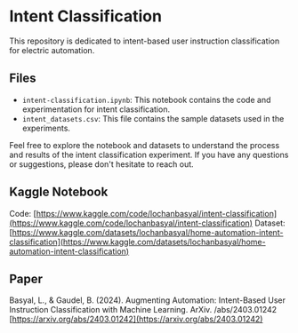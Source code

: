 # Intent Classification

This repository is dedicated to intent-based user instruction classification for electric automation.

## Files

- `intent-classification.ipynb`: This notebook contains the code and experimentation for intent classification.
- `intent_datasets.csv`: This file contains the sample datasets used in the experiments.

Feel free to explore the notebook and datasets to understand the process and results of the intent classification experiment. If you have any questions or suggestions, please don't hesitate to reach out.

## Kaggle Notebook
Code: [https://www.kaggle.com/code/lochanbasyal/intent-classification](https://www.kaggle.com/code/lochanbasyal/intent-classification)
Dataset: [https://www.kaggle.com/datasets/lochanbasyal/home-automation-intent-classification](https://www.kaggle.com/datasets/lochanbasyal/home-automation-intent-classification)

## Paper

Basyal, L., & Gaudel, B. (2024). Augmenting Automation: Intent-Based User Instruction Classification with Machine Learning. ArXiv. /abs/2403.01242
[https://arxiv.org/abs/2403.01242](https://arxiv.org/abs/2403.01242)
